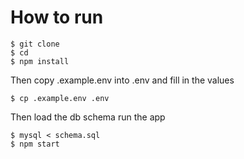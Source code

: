 
# How to run

```
$ git clone 
$ cd
$ npm install
```
Then copy .example.env into .env and fill in the values

```
$ cp .example.env .env
```
Then load the db schema run the app

```
$ mysql < schema.sql
$ npm start
```

